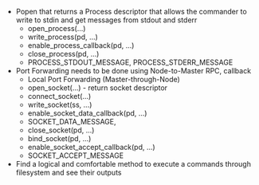 - Popen that returns a Process descriptor that allows the commander to write to stdin and get messages from stdout and stderr
	- open_process(...)
	- write_process(pd, ...)
	- enable_process_callback(pd, ...)
	- close_process(pd, ...)
	- PROCESS_STDOUT_MESSAGE, PROCESS_STDERR_MESSAGE
- Port Forwarding needs to be done using Node-to-Master RPC, callback
	- Local Port Forwarding (Master-through-Node)
	- open_socket(...) - return socket descriptor
	- connect_socket(...)
	- write_socket(ss, ...)
	- enable_socket_data_callback(pd, ...)
	- SOCKET_DATA_MESSAGE,
	- close_socket(pd, ...)
	- bind_socket(pd, ...)
	- enable_socket_accept_callback(pd, ...)
	- SOCKET_ACCEPT_MESSAGE
- Find a logical and comfortable method to execute a commands through filesystem and see their outputs
